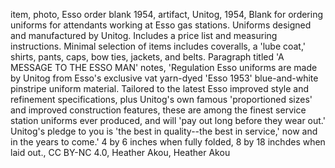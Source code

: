item, photo, Esso order blank 1954, artifact, Unitog, 1954, Blank for ordering uniforms for attendants working at Esso gas stations.  Uniforms designed and manufactured by Unitog.  Includes a price list and measuring instructions.  Minimal selection of items includes coveralls, a 'lube coat,' shirts, pants, caps, bow ties, jackets, and belts.  Paragraph titled 'A MESSAGE TO THE ESSO MAN' notes, 'Regulation Esso uniforms are made by Unitog from Esso's exclusive vat yarn-dyed 'Esso 1953' blue-and-white pinstripe uniform material.  Tailored to the latest Esso improved style and refinement specifications, plus Unitog's own famous 'proportioned sizes' and improved construction features, these are among the finest service station uniforms ever produced, and will 'pay out long before they wear out.'  Unitog's pledge to you is 'the best in quality--the best in service,' now and in the years to come.'  4 by 6 inches when fully folded, 8 by 18 inchdes when laid out., CC BY-NC 4.0, Heather Akou, Heather Akou